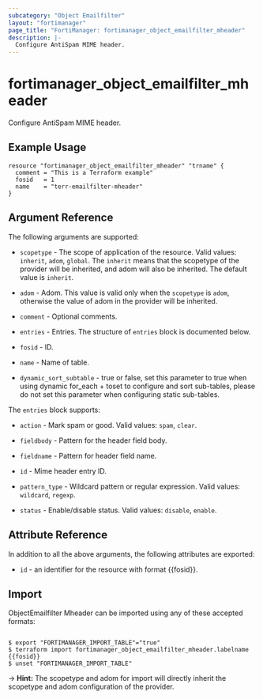 ```yaml
---
subcategory: "Object Emailfilter"
layout: "fortimanager"
page_title: "FortiManager: fortimanager_object_emailfilter_mheader"
description: |-
  Configure AntiSpam MIME header.
---
```


# fortimanager_object_emailfilter_mheader
Configure AntiSpam MIME header.

## Example Usage

```hcl
resource "fortimanager_object_emailfilter_mheader" "trname" {
  comment = "This is a Terraform example"
  fosid   = 1
  name    = "terr-emailfilter-mheader"
}
```

## Argument Reference


The following arguments are supported:

* `scopetype` - The scope of application of the resource. Valid values: `inherit`, `adom`, `global`. The `inherit` means that the scopetype of the provider will be inherited, and adom will also be inherited. The default value is `inherit`.
* `adom` - Adom. This value is valid only when the `scopetype` is `adom`, otherwise the value of adom in the provider will be inherited.

* `comment` - Optional comments.
* `entries` - Entries. The structure of `entries` block is documented below.
* `fosid` - ID.
* `name` - Name of table.
* `dynamic_sort_subtable` - true or false, set this parameter to true when using dynamic for_each + toset to configure and sort sub-tables, please do not set this parameter when configuring static sub-tables.

The `entries` block supports:

* `action` - Mark spam or good. Valid values: `spam`, `clear`.

* `fieldbody` - Pattern for the header field body.
* `fieldname` - Pattern for header field name.
* `id` - Mime header entry ID.
* `pattern_type` - Wildcard pattern or regular expression. Valid values: `wildcard`, `regexp`.

* `status` - Enable/disable status. Valid values: `disable`, `enable`.



## Attribute Reference

In addition to all the above arguments, the following attributes are exported:
* `id` - an identifier for the resource with format {{fosid}}.

## Import

ObjectEmailfilter Mheader can be imported using any of these accepted formats:
```

$ export "FORTIMANAGER_IMPORT_TABLE"="true"
$ terraform import fortimanager_object_emailfilter_mheader.labelname {{fosid}}
$ unset "FORTIMANAGER_IMPORT_TABLE"
```
-> **Hint:** The scopetype and adom for import will directly inherit the scopetype and adom configuration of the provider.
